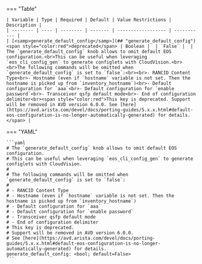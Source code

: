 <!--
  ~ Copyright (c) 2024 Arista Networks, Inc.
  ~ Use of this source code is governed by the Apache License 2.0
  ~ that can be found in the LICENSE file.
  -->
=== "Table"

    | Variable | Type | Required | Default | Value Restrictions | Description |
    | -------- | ---- | -------- | ------- | ------------------ | ----------- |
    | [<samp>generate_default_config</samp>](## "generate_default_config") <span style="color:red">deprecated</span> | Boolean |  | `False` |  | The `generate_default_config` knob allows to omit default EOS configuration.<br>This can be useful when leveraging `eos_cli_config_gen` to generate configlets with CloudVision.<br><br>The following commands will be omitted when `generate_default_config` is set to `false`:<br><br>- RANCID Content Type<br>- Hostname (even if `hostname` variable is not set. Then the hostname is picked up from `inventory_hostname`)<br>- Default configuration for `aaa`<br>- Default configuration for `enable password`<br>- Transceiver qsfp default mode<br>- End of configuration delimiter<br><span style="color:red">This key is deprecated. Support will be removed in AVD version 6.0.0. See [here](https://avd.arista.com/devel/docs/porting-guides/5.x.x.html#default-eos-configuration-is-no-longer-automatically-generated) for details.</span> |

=== "YAML"

    ```yaml
    # The `generate_default_config` knob allows to omit default EOS configuration.
    # This can be useful when leveraging `eos_cli_config_gen` to generate configlets with CloudVision.
    #
    # The following commands will be omitted when `generate_default_config` is set to `false`:
    #
    # - RANCID Content Type
    # - Hostname (even if `hostname` variable is not set. Then the hostname is picked up from `inventory_hostname`)
    # - Default configuration for `aaa`
    # - Default configuration for `enable password`
    # - Transceiver qsfp default mode
    # - End of configuration delimiter
    # This key is deprecated.
    # Support will be removed in AVD version 6.0.0.
    # See [here](https://avd.arista.com/devel/docs/porting-guides/5.x.x.html#default-eos-configuration-is-no-longer-automatically-generated) for details.
    generate_default_config: <bool; default=False>
    ```
